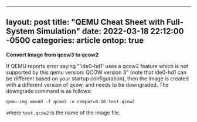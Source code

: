 
---
layout: post
title:  "QEMU Cheat Sheet with Full-System Simulation"
date:   2022-03-18 22:12:00 -0500
categories: article
ontop: true
---

**Convert Image from qcow3 to qcow2**

If QEMU reports error saying "'ide0-hd1' uses a qcow2 feature which is not supported by 
this qemu version: QCOW version 3" (note that ide0-hd1 can be different based on your
startup configuration), then the image is created with a different version of qcow, and
needs to be downgraded. The downgrade command is as follows:

```
qemu-img amend -f qcow2 -o compat=0.10 test.qcow2
```

where `test.qcow2` is the name of the image file.